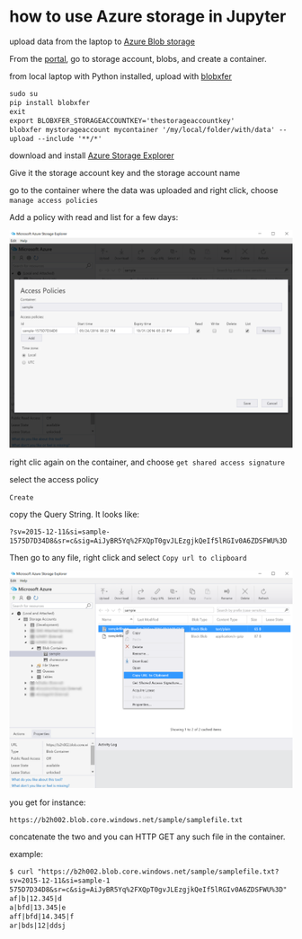 # how to use Azure storage in Jupyter

upload data from the laptop to [Azure Blob storage](AzureStorage.md)

From the [portal](https://portal.azure.com), go to storage account, blobs, and create a container.

from local laptop with Python installed, upload with [blobxfer](https://github.com/Azure/blobxfer)

```
sudo su
pip install blobxfer
exit
export BLOBXFER_STORAGEACCOUNTKEY='thestorageaccountkey'
blobxfer mystorageaccount mycontainer '/my/local/folder/with/data' --upload --include '**/*' 
```

download and install [Azure Storage Explorer](http://storageexplorer.com/)

Give it the storage account key and the storage account name

go to the container where the data was uploaded and right click, choose `manage access policies`

Add a policy with read and list for a few days:

![](blobandjupyter/1.png)

right clic again on the container, and choose `get shared access signature`

select the access policy

`Create`

copy the Query String. It looks like: 

```
?sv=2015-12-11&si=sample-1575D7D34D8&sr=c&sig=AiJyBR5Yq%2FXQpT0gvJLEzgjkQeIf5lRGIv0A6ZDSFWU%3D
```

Then go to any file, right click and select `Copy url to clipboard`  

![](blobandjupyter/2.png)

you get for instance: 

```
https://b2h002.blob.core.windows.net/sample/samplefile.txt
```

concatenate the two and you can HTTP GET any such file in the container.

example: 

```
$ curl "https://b2h002.blob.core.windows.net/sample/samplefile.txt?sv=2015-12-11&si=sample-1
575D7D34D8&sr=c&sig=AiJyBR5Yq%2FXQpT0gvJLEzgjkQeIf5lRGIv0A6ZDSFWU%3D"
af|b|12.345|d
a|bfd|13.345|e
aff|bfd|14.345|f
ar|bds|12|ddsj
```
